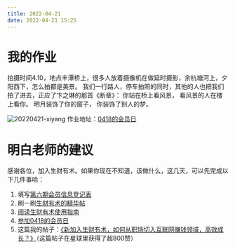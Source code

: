```yaml
---
title: 2022-04-21
date: 2022-04-21 15:25
---
```



# 我的作业

拍摄时间4.10，地点丰潭桥上，很多人放着摄像机在做延时摄影，余杭塘河上，夕阳西下，怎么拍都是美景。
我们一行路人，停车拍照的同时，其他的人也把我们拍了进去，正应了卞之琳的那首《断章》：
你站在桥上看风景，
看风景的人在楼上看你。
明月装饰了你的窗子，
你装饰了别人的梦。

![20220421-xiyang](http://images.iotop.work/uPic/20220421-xiyang.jpg)
作业地址：[0418的会员日](https://t.zsxq.com/72nynY3)

# 明白老师的建议
感谢各位，加入生财有术。如果你现在不知道，该做什么，这几天，可以先完成以下几件事哈：
 
1. 填写[第六期会员信息登记表](http://form.shengcaiyoushu.com/f/HA1G1g)
2. 刷一刷[生财有术的精华帖](http://form.shengcaiyoushu.com/home)
3. [阅读生财有术使用指南](http://form.shengcaiyoushu.com/t/z27VzOFx)
4. [参加0418的会员日](https://t.zsxq.com/72nynY3)
5. 这篇我的帖子：[《新加入生财有术，如何从职场切入互联网赚钱领域，高效成长？》](https://wx.zsxq.com/dweb2/index/topic_detail/421185525121258)（这篇帖子在星球里获得了超800赞）
